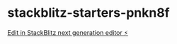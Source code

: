 # stackblitz-starters-pnkn8f

[Edit in StackBlitz next generation editor ⚡️](https://stackblitz.com/~/github.com/mohamad-ali-asnawi-93/stackblitz-starters-pnkn8f)